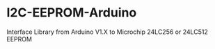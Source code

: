 I2C-EEPROM-Arduino
==================

Interface Library from Arduino V1.X to Microchip 24LC256 or 24LC512 EEPROM